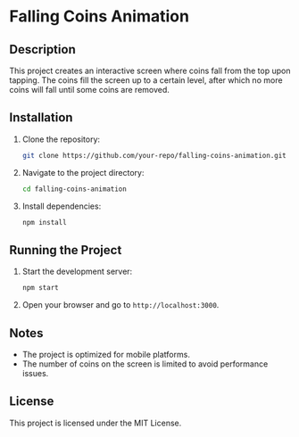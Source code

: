 # Falling Coins Animation

## Description
This project creates an interactive screen where coins fall from the top upon tapping. The coins fill the screen up to a certain level, after which no more coins will fall until some coins are removed.

## Installation
1. Clone the repository:
    ```bash
    git clone https://github.com/your-repo/falling-coins-animation.git
    ```
2. Navigate to the project directory:
    ```bash
    cd falling-coins-animation
    ```
3. Install dependencies:
    ```bash
    npm install
    ```

## Running the Project
1. Start the development server:
    ```bash
    npm start
    ```
2. Open your browser and go to `http://localhost:3000`.

## Notes
- The project is optimized for mobile platforms.
- The number of coins on the screen is limited to avoid performance issues.

## License
This project is licensed under the MIT License.
